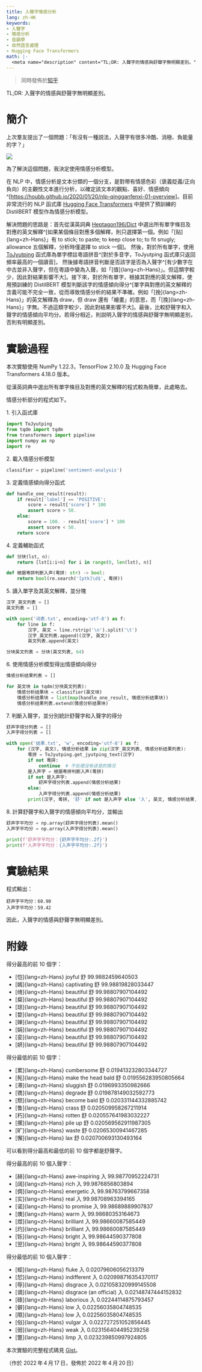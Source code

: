 ```yaml
---
title: 入聲字情感分析
lang: zh-HK
keywords:
- 入聲字
- 情感分析
- 音韻學
- 自然語言處理
- Hugging Face Transformers
math: |-
  <meta name="description" content="TL;DR: 入聲字的情感與舒聲字無明顯差別。"/>
---
```


> 同時發佈於[知乎](https://zhuanlan.zhihu.com/p/501762638)

TL;DR: 入聲字的情感與舒聲字無明顯差別。

# 簡介

上次羣友提出了一個問題：「有沒有一種説法，入聲字有很多冷酷、消極、負能量的字？」

![](1.jpg)

為了解決這個問題，我決定使用情感分析模型。

在 NLP 中，情感分析是文本分類的一個分支，是對帶有情感色彩（褒義貶義/正向負向）的主觀性文本進行分析，以確定該文本的觀點、喜好、情感傾向^[<https://houbb.github.io/2020/01/20/nlp-qingganfenxi-01-overview>]。目前非常流行的 NLP 函式庫 [Hugging Face Transformers](https://huggingface.co/docs/transformers/quicktour) 中提供了預訓練的 DistilBERT 模型作為情感分析模型。

解決問題的思路是：首先從漢英詞典 [Heptagon196/Dict](https://github.com/Heptagon196/Dict) 中選出所有單字條目及對應的英文解釋^[如果某個條目對應多個解釋，則只選擇第一個。例如「[贴]{lang=zh-Hans}」有 to stick; to paste; to keep close to; to fit snugly; allowance 五個解釋，分析時僅選擇 to stick 一個]。
然後，對於所有單字，使用 [ToJyutping](https://github.com/CanCLID/ToJyutping) 函式庫為單字標註粵語拼音^[對於多音字，ToJyutping 函式庫只返回頻率最高的一個讀音]，
然後據粵語拼音判斷是否該字是否為入聲字^[有少數字在中古並非入聲字，但在粵語中變為入聲，如「[值]{lang=zh-Hans}」。但這類字較少，因此對結果影響不大]。接下來，對於所有單字，根據其對應的英文解釋，使用預訓練的 DistilBERT 模型判斷該字的情感傾向得分^[單字與對應的英文解釋的含義可能不完全一致，從而導致情感分析的結果不準確。例如「[挽]{lang=zh-Hans}」的英文解釋為 draw，但 draw 還有「繪畫」的意思，而「[挽]{lang=zh-Hans}」字無。不過這類字較少，因此對結果影響不大]。最後，比較舒聲字和入聲字的情感傾向平均分。若得分相近，則説明入聲字的情感與舒聲字無明顯差別，否則有明顯差別。

# 實驗過程

本次實驗使用 NumPy 1.22.3，TensorFlow 2.10.0 及 Hugging Face Transformers 4.18.0 版本。

從漢英詞典中選出所有單字條目及對應的英文解釋的程式較為簡單，此處略去。

情感分析部分的程式如下。

1\. 引入函式庫

```python
import ToJyutping
from tqdm import tqdm
from transformers import pipeline
import numpy as np
import re
```

2\. 載入情感分析模型

```python
classifier = pipeline('sentiment-analysis')
```

3\. 定義情感傾向得分函式

```python
def handle_one_result(result):
    if result['label'] == 'POSITIVE':
        score = result['score'] * 100
        assert score > 50.
    else:
        score = 100. - result['score'] * 100
        assert score < 50.
    return score
```

4\. 定義輔助函式

```python
def 分块(lst, n):
    return [lst[i:i+n] for i in range(0, len(lst), n)]

def 根据粤拼判断入声(粵拼: str) -> bool:
    return bool(re.search('[ptk]\d$', 粵拼))
```

5\. 讀入單字及其英文解釋，並分塊

```python
汉字_英文列表 = []
英文列表 = []

with open('词表.txt', encoding='utf-8') as f:
    for line in f:
        汉字, 英文 = line.rstrip('\n').split('\t')
        汉字_英文列表.append((汉字, 英文))
        英文列表.append(英文)

分块英文列表 = 分块(英文列表, 64)
```

6\. 使用情感分析模型得出情感傾向得分

```python
情感分析结果列表 = []

for 英文块 in tqdm(分块英文列表):
    情感分析结果块 = classifier(英文块)
    情感分析结果块 = list(map(handle_one_result, 情感分析结果块))
    情感分析结果列表.extend(情感分析结果块)
```

7\. 判斷入聲字，並分別統計舒聲字和入聲字的得分

```python
舒声字得分列表 = []
入声字得分列表 = []

with open('结果.txt', 'w', encoding='utf-8') as f:
    for (汉字, 英文), 情感分析结果 in zip(汉字_英文列表, 情感分析结果列表):
        粵拼 = ToJyutping.get_jyutping_text(汉字)
        if not 粵拼:
            continue  # 不处理没有读音的情况
        是入声字 = 根据粤拼判断入声(粵拼)
        if not 是入声字:
            舒声字得分列表.append(情感分析结果)
        else:
            入声字得分列表.append(情感分析结果)
        print(汉字, 粵拼, '舒' if not 是入声字 else '入', 英文, 情感分析结果, sep='\t', file=f)
```

8\. 計算舒聲字和入聲字的情感傾向平均分，並輸出

```python
舒声字平均分 = np.array(舒声字得分列表).mean()
入声字平均分 = np.array(入声字得分列表).mean()

print(f'舒声字平均分：{舒声字平均分:.2f}')
print(f'入声字平均分：{入声字平均分:.2f}')
```

# 實驗結果

程式輸出：

```
舒声字平均分：60.90
入声字平均分：59.42
```

因此，入聲字的情感與舒聲字無明顯差別。

# 附錄

得分最高的前 10 個字：

- [恺]{lang=zh-Hans} joyful 舒 99.9882459640503
- [嫣]{lang=zh-Hans} captivating 舒 99.98819828033447
- [绮]{lang=zh-Hans} beautiful 舒 99.98807907104492
- [粲]{lang=zh-Hans} beautiful 舒 99.98807907104492
- [琼]{lang=zh-Hans} beautiful 舒 99.98807907104492
- [婺]{lang=zh-Hans} beautiful 舒 99.98807907104492
- [婵]{lang=zh-Hans} beautiful 舒 99.98807907104492
- [娟]{lang=zh-Hans} beautiful 舒 99.98807907104492
- [娈]{lang=zh-Hans} beautiful 舒 99.98807907104492
- [妍]{lang=zh-Hans} beautiful 舒 99.98807907104492

得分最低的前 10 個字：

- [累]{lang=zh-Hans} cumbersome 舒 0.019413232803344727
- [髡]{lang=zh-Hans} make the head bald 舒 0.019556283950805664
- [滞]{lang=zh-Hans} sluggish 舒 0.0196993350982666
- [镌]{lang=zh-Hans} degrade 舒 0.019878149032592773
- [颓]{lang=zh-Hans} become bald 舒 0.020331144332885742
- [鲁]{lang=zh-Hans} crass 舒 0.020509958267211914
- [朽]{lang=zh-Hans} rotten 舒 0.020557641983032227
- [摞]{lang=zh-Hans} pile up 舒 0.020569562911987305
- [旷]{lang=zh-Hans} waste 舒 0.02065300941467285
- [懈]{lang=zh-Hans} lax 舒 0.020700693130493164

可以看到得分最高和最低的前 10 個字都是舒聲字。

得分最高的前 10 個入聲字：

- [赫]{lang=zh-Hans} awe-inspiring 入 99.98770952224731
- [阔]{lang=zh-Hans} rich 入 99.9876856803894
- [倜]{lang=zh-Hans} energetic 入 99.98763799667358
- [实]{lang=zh-Hans} real 入 99.98708963394165
- [诺]{lang=zh-Hans} to promise 入 99.98689889907837
- [燠]{lang=zh-Hans} warm 入 99.98680353164673
- [煜]{lang=zh-Hans} brilliant 入 99.98660087585449
- [灼]{lang=zh-Hans} brilliant 入 99.98660087585449
- [铄]{lang=zh-Hans} bright 入 99.98644590377808
- [翌]{lang=zh-Hans} bright 入 99.98644590377808

得分最低的前 10 個入聲字：

- [蛭]{lang=zh-Hans} fluke 入 0.02079606056213379
- [恝]{lang=zh-Hans} indifferent 入 0.020998716354370117
- [辱]{lang=zh-Hans} disgrace 入 0.021058320999145508
- [谪]{lang=zh-Hans} disgrace (an official) 入 0.02148747444152832
- [碌]{lang=zh-Hans} laborious 入 0.02244114875793457
- [僻]{lang=zh-Hans} low 入 0.02256035804748535
- [隰]{lang=zh-Hans} low 入 0.02256035804748535
- [俗]{lang=zh-Hans} vulgar 入 0.022727251052856445
- [弱]{lang=zh-Hans} weak 入 0.023156404495239258
- [蹩]{lang=zh-Hans} limp 入 0.023239850997924805

本次實驗的完整程式碼見 [Gist](https://gist.github.com/ayaka14732/d4527a028e5e96e54de67305eb2967f1)。

（作於 2022&#8239;年&#8239;4&#8239;月&#8239;17&#8239;日，發佈於 2022&#8239;年&#8239;4&#8239;月&#8239;20&#8239;日）
